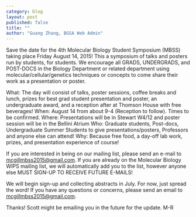 ```yaml
---
category: blog
layout: post
published: false
title: ""
author: "Guang Zhang, BGSA Web Admin"
---
```



Save the date for the 4th Molecular Biology Student Symposium (MBSS) taking place Friday August 14, 2015! This a symposium of talks and posters run by students, for students.  We encourage all GRADS, UNDERGRADS, and POST-DOCS in the Biology Department or related department using molecular/cellular/genetics techniques or concepts to come share their work as a presentation or poster. 
 
What: The day will consist of talks, poster sessions, coffee breaks and lunch, prizes for best grad student presentation and poster, an undergraduate award, and a reception after at Thomson House with free beverages!
When: August 14 from about 9-4 (Reception to follow). Times to be confirmed.
Where: Presentations will be in Stewart W4/12 and poster session will be in the Bellini Atrium
Who: Graduate students, Post-docs, Undergraduate Summer Students to give presentations/posters, Professors and anyone else can attend!
Why: Because free food, a day-off lab work, prizes, and presentation experience of course!
 
If you are interested in being on our mailing list, please send an e-mail to mcgillmbss2015@gmail.com. If you are already on the Molecular Biology WIPS mailing list, we will automatically add you to the list, however anyone else MUST SIGN-UP TO RECEIVE FUTURE E-MAILS!  
 
We will begin sign-up and collecting abstracts in July.  For now, just spread the word! If you have any questions or concerns, please send an email to mcgillmbss2015@gmail.com.


Thanks! Scott might be emailing you in the future for the update.
M-R